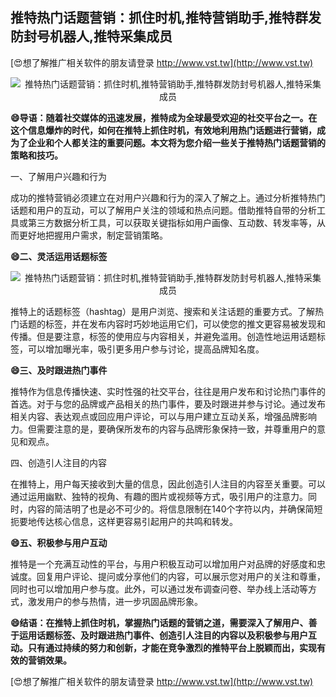## **推特热门话题营销：抓住时机,推特营销助手,推特群发防封号机器人,推特采集成员**

[😍想了解推广相关软件的朋友请登录 http://www.vst.tw](http://www.vst.tw)

 <center><img src="https://vst.tw/MP4/tuiguang/png/7.png" alt="推特热门话题营销：抓住时机,推特营销助手,推特群发防封号机器人,推特采集成员"></center>

**😄导语：随着社交媒体的迅速发展，推特成为全球最受欢迎的社交平台之一。在这个信息爆炸的时代，如何在推特上抓住时机，有效地利用热门话题进行营销，成为了企业和个人都关注的重要问题。本文将为您介绍一些关于推特热门话题营销的策略和技巧。**

一、了解用户兴趣和行为

成功的推特营销必须建立在对用户兴趣和行为的深入了解之上。通过分析推特热门话题和用户的互动，可以了解用户关注的领域和热点问题。借助推特自带的分析工具或第三方数据分析工具，可以获取关键指标如用户画像、互动数、转发率等，从而更好地把握用户需求，制定营销策略。

**😄二、灵活运用话题标签**

 <center><img src="https://vst.tw/MP4/tuiguang/png/4.png" alt="推特热门话题营销：抓住时机,推特营销助手,推特群发防封号机器人,推特采集成员"></center>

推特上的话题标签（hashtag）是用户浏览、搜索和关注话题的重要方式。了解热门话题的标签，并在发布内容时巧妙地运用它们，可以使您的推文更容易被发现和传播。但是要注意，标签的使用应与内容相关，并避免滥用。创造性地运用话题标签，可以增加曝光率，吸引更多用户参与讨论，提高品牌知名度。

**😄三、及时跟进热门事件**

推特作为信息传播快速、实时性强的社交平台，往往是用户发布和讨论热门事件的首选。对于与您的品牌或产品相关的热门事件，要及时跟进并参与讨论。通过发布相关内容、表达观点或回应用户评论，可以与用户建立互动关系，增强品牌影响力。但需要注意的是，要确保所发布的内容与品牌形象保持一致，并尊重用户的意见和观点。

四、创造引人注目的内容

在推特上，用户每天接收到大量的信息，因此创造引人注目的内容至关重要。可以通过运用幽默、独特的视角、有趣的图片或视频等方式，吸引用户的注意力。同时，内容的简洁明了也是必不可少的。将信息限制在140个字符以内，并确保简短扼要地传达核心信息，这样更容易引起用户的共鸣和转发。

**😄五、积极参与用户互动**

推特是一个充满互动性的平台，与用户积极互动可以增加用户对品牌的好感度和忠诚度。回复用户评论、提问或分享他们的内容，可以展示您对用户的关注和尊重，同时也可以增加用户参与度。此外，可以通过发布调查问卷、举办线上活动等方式，激发用户的参与热情，进一步巩固品牌形象。

**😄结语：在推特上抓住时机，掌握热门话题的营销之道，需要深入了解用户、善于运用话题标签、及时跟进热门事件、创造引人注目的内容以及积极参与用户互动。只有通过持续的努力和创新，才能在竞争激烈的推特平台上脱颖而出，实现有效的营销效果。**

[😍想了解推广相关软件的朋友请登录 http://www.vst.tw](http://www.vst.tw)



